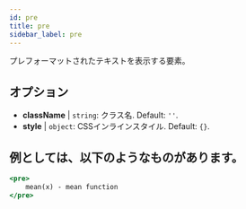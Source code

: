 ```yaml
---
id: pre
title: pre
sidebar_label: pre
---
```


プレフォーマットされたテキストを表示する要素。

## オプション

* __className__ | `string`: クラス名. Default: `''`.
* __style__ | `object`: CSSインラインスタイル. Default: `{}`.


## 例としては、以下のようなものがあります。

```jsx live
<pre>
    mean(x) - mean function
</pre>
```

